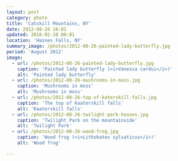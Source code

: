```yaml
---
layout: post
category: photo
title: 'Catskill Mountains, NY'
date: 2012-08-26 16:01
updated: 2016-02-28 00:01
location: 'Haines Falls, NY'
summary_image: /photos/2012-08-26-painted-lady-butterfly.jpg
period: 'August 2012'
image:
  - url: /photos/2012-08-26-painted-lady-butterfly.jpg
    caption: 'Painted lady butterfly (<i>Vanessa cardui</i>)'
    alt: 'Painted lady butterfly'
  - url: /photos/2012-08-26-mushrooms-in-moss.jpg
    caption: 'Mushrooms in moss'
    alt: 'Mushrooms in moss'
  - url: /photos/2012-08-26-top-of-katerskill-falls.jpg
    caption: 'The top of Kaaterskill falls'
    alt: 'Kaaterskill falls'
  - url: /photos/2012-08-26-twilight-park-houses.jpg
    caption: 'Twilight Park on the mountainside'
    alt: 'Twilight Park'
  - url: /photos/2012-08-26-wood-frog.jpg
    caption: 'Wood frog (<i>Lithobates sylvaticus</i>)'
    alt: 'Wood frog'

---
```

